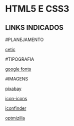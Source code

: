 # HTML5 E CSS3

## LINKS INDICADOS

#PLANEJAMENTO

[cetic](www.cetic.br)

#TIPOGRAFIA

[google fonts](fonts.google.com/)

#IMAGENS

[pixabay](pixabay.com/pt/)

[icon-icons](icon-icons.com/pt/)

[iconfinder](www.iconfinder.com/)

[optmizilla](imagecompressor.com/pt/)
